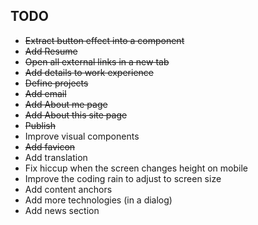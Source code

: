 ## TODO

- ~~Extract button effect into a component~~
- ~~Add Resume~~
- ~~Open all external links in a new tab~~
- ~~Add details to work experience~~
- ~~Define projects~~
- ~~Add email~~
- ~~Add About me page~~
- ~~Add About this site page~~
- ~~Publish~~
- Improve visual components
- ~~Add favicon~~
- Add translation
- Fix hiccup when the screen changes height on mobile
- Improve the coding rain to adjust to screen size
- Add content anchors
- Add more technologies (in a dialog)
- Add news section